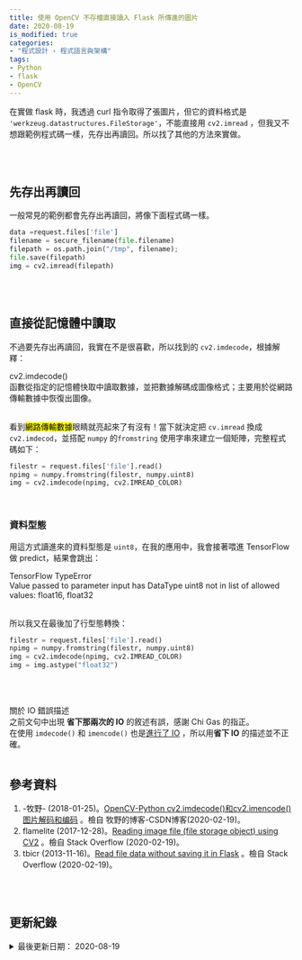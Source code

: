 ```yaml
---
title: 使用 OpenCV 不存檔直接讀入 Flask 所傳進的圖片
date: 2020-08-19
is_modified: true
categories:
- "程式設計 › 程式語言與架構"
tags:
- Python
- flask
- OpenCV
--- 
```


在實做 flask 時，我透過 curl 指令取得了張圖片，但它的資料格式是 `'werkzeug.datastructures.FileStorage'`，不能直接用 `cv2.imread` ，但我又不想跟範例程式碼一樣，先存出再讀回。所以找了其他的方法來實做。

<!--more-->
<br><br> 

## 先存出再讀回
一般常見的範例都會先存出再讀回，將像下面程式碼一樣。

```python
data =request.files['file']
filename = secure_filename(file.filename) 
filepath = os.path.join("/tmp", filename);
file.save(filepath)
img = cv2.imread(filepath)
```

<br><br> 

## 直接從記憶體中讀取
不過要先存出再讀回，我實在不是很喜歡，所以找到的 `cv2.imdecode`，根據解釋：

<div class="alert info"> 
<div class="head">cv2.imdecode()</div>
函數從指定的記憶體快取中讀取數據，並把數據解碼成圖像格式；主要用於從網路傳輸數據中恢復出圖像。
</div>

<br> 看到<mark>網路傳輸數據</mark>眼睛就亮起來了有沒有！當下就決定把 `cv.imread` 換成 `cv2.imdecod`，並搭配 `numpy` 的`fromstring` 使用字串來建立一個矩陣，完整程式碼如下：

```python
filestr = request.files['file'].read()
npimg = numpy.fromstring(filestr, numpy.uint8)
img = cv2.imdecode(npimg, cv2.IMREAD_COLOR)
```
<br>

### 資料型態
用這方式讀進來的資料型態是 `uint8`，在我的應用中，我會接著喂進 TensorFlow 做 predict，結果會跳出：

<div class="alert danger"> 
<div class="head">TensorFlow TypeError</div>
Value passed to parameter input has DataType uint8 not in list of allowed values: float16, float32
</div>


<br> 所以我又在最後加了行型態轉換：


```python
filestr = request.files['file'].read()
npimg = numpy.fromstring(filestr, numpy.uint8)
img = cv2.imdecode(npimg, cv2.IMREAD_COLOR)
img = img.astype("float32")
```

<br><br>

<div class="alert danger"> 
<div class="head">關於 IO 錯誤描述</div>
之前文句中出現 <b>省下那兩次的 IO</b> 的敘述有誤，感謝 Chi Gas 的指正。<br>
在使用 <code class="language-plaintext highlighter-rouge">imdecode()</code> 和 <code class="language-plaintext highlighter-rouge">imencode()</code> 也是<a href="https://github.com/opencv/opencv/blob/8d78400052c9e6b60374364163f234790251b8fb/modules/imgcodecs/src/loadsave.cpp#L758">進行了 IO</a> ，所以用<b>省下 IO</b> 的描述並不正確。
</div>
 

<br>

## 參考資料 
1.  -牧野- (2018-01-25)。[OpenCV-Python cv2.imdecode()和cv2.imencode() 图片解码和编码](https://blog.csdn.net/dcrmg/article/details/79155233) 。檢自 牧野的博客-CSDN博客(2020-02-19)。
2. flamelite (2017-12-28)。[Reading image file (file storage object) using CV2](https://stackoverflow.com/questions/47515243/reading-image-file-file-storage-object-using-cv2) 。檢自 Stack Overflow (2020-02-19)。
3. tbicr (2013-11-16)。[Read file data without saving it in Flask](https://stackoverflow.com/questions/20015550/read-file-data-without-saving-it-in-flask) 。檢自 Stack Overflow (2020-02-19)。


<br><br> 

## 更新紀錄
<details class="update_stamp">
  <summary>最後更新日期： 2020-08-19</summary>
  <ul>
    <li>2020-08-19 更新 修正錯誤描述</li>
    <li>2020-02-19 發布</li>
  </ul>
</details>